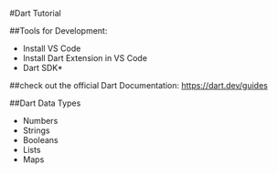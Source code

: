 #Dart Tutorial

##Tools for Development:
- Install VS Code
- Install Dart Extension in VS Code
- Dart SDK*

##check out the official Dart Documentation: 
https://dart.dev/guides

##Dart Data Types
- Numbers
- Strings
- Booleans
- Lists
- Maps




